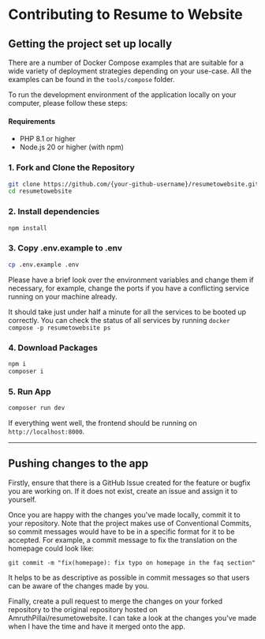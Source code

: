 # Contributing to Resume to Website

## Getting the project set up locally

There are a number of Docker Compose examples that are suitable for a wide variety of deployment strategies depending on your use-case. All the examples can be found in the `tools/compose` folder.

To run the development environment of the application locally on your computer, please follow these steps:

#### Requirements

- PHP 8.1 or higher
- Node.js 20 or higher (with npm)

### 1. Fork and Clone the Repository

```sh
git clone https://github.com/{your-github-username}/resumetowebsite.git
cd resumetowebsite
```

### 2. Install dependencies

```sh
npm install
```

### 3. Copy .env.example to .env

```sh
cp .env.example .env
```

Please have a brief look over the environment variables and change them if necessary, for example, change the ports if you have a conflicting service running on your machine already.

It should take just under half a minute for all the services to be booted up correctly. You can check the status of all services by running `docker compose -p resumetowebsite ps`

### 4. Download Packages

```sh
npm i
composer i 
```

### 5. Run App

```sh
composer run dev 
```

If everything went well, the frontend should be running on `http://localhost:8000`.

---

## Pushing changes to the app

Firstly, ensure that there is a GitHub Issue created for the feature or bugfix you are working on. If it does not exist, create an issue and assign it to yourself.

Once you are happy with the changes you've made locally, commit it to your repository. Note that the project makes use of Conventional Commits, so commit messages would have to be in a specific format for it to be accepted. For example, a commit message to fix the translation on the homepage could look like:

```
git commit -m "fix(homepage): fix typo on homepage in the faq section"
```

It helps to be as descriptive as possible in commit messages so that users can be aware of the changes made by you.

Finally, create a pull request to merge the changes on your forked repository to the original repository hosted on AmruthPillai/resumetowebsite. I can take a look at the changes you've made when I have the time and have it merged onto the app.
